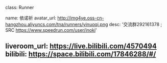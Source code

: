 class: Runner

name: 依诺祈
avatar_url: http://img4ye.oss-cn-hangzhou.aliyuncs.com/tna/runners/yinuoqi.png
desc: '交流群292161378 ; SRC https://www.speedrun.com/user/inoki'

liveroom_url: https://live.bilibili.com/4570494
bilibili: https://space.bilibili.com/17846288/#/
---
